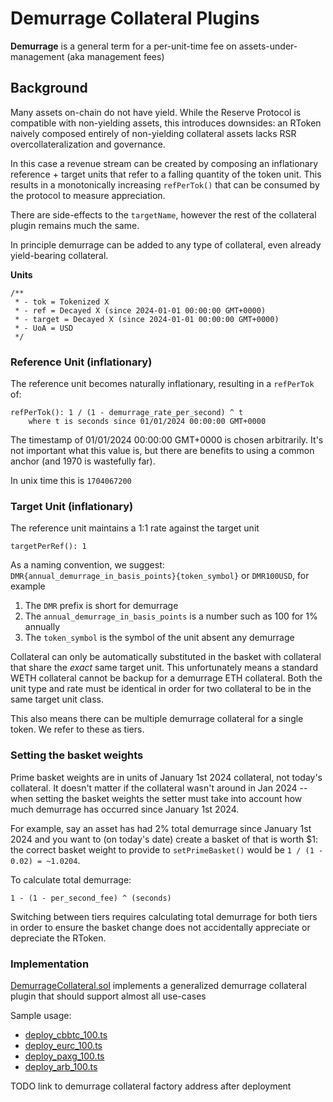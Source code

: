 # Demurrage Collateral Plugins

**Demurrage** is a general term for a per-unit-time fee on assets-under-management (aka management fees)

## Background

Many assets on-chain do not have yield. While the Reserve Protocol is compatible with non-yielding assets, this introduces downsides: an RToken naively composed entirely of non-yielding collateral assets lacks RSR overcollateralization and governance.

In this case a revenue stream can be created by composing an inflationary reference + target units that refer to a falling quantity of the token unit. This results in a monotonically increasing `refPerTok()` that can be consumed by the protocol to measure appreciation.

There are side-effects to the `targetName`, however the rest of the collateral plugin remains much the same.

In principle demurrage can be added to any type of collateral, even already yield-bearing collateral.

**Units**

```solidity
/**
 * - tok = Tokenized X
 * - ref = Decayed X (since 2024-01-01 00:00:00 GMT+0000)
 * - target = Decayed X (since 2024-01-01 00:00:00 GMT+0000)
 * - UoA = USD
 */
```

### Reference Unit (inflationary)

The reference unit becomes naturally inflationary, resulting in a `refPerTok` of:

```
refPerTok(): 1 / (1 - demurrage_rate_per_second) ^ t
    where t is seconds since 01/01/2024 00:00:00 GMT+0000
```

The timestamp of 01/01/2024 00:00:00 GMT+0000 is chosen arbitrarily. It's not important what this value is, but there are benefits to using a common anchor (and 1970 is wastefully far).

In unix time this is `1704067200`

### Target Unit (inflationary)

The reference unit maintains a 1:1 rate against the target unit

```
targetPerRef(): 1
```

As a naming convention, we suggest:
`DMR{annual_demurrage_in_basis_points}{token_symbol}` or `DMR100USD`, for example

1. The `DMR` prefix is short for demurrage
2. The `annual_demurrage_in_basis_points` is a number such as 100 for 1% annually
3. The `token_symbol` is the symbol of the unit absent any demurrage

Collateral can only be automatically substituted in the basket with collateral that share the _exact_ same target unit. This unfortunately means a standard WETH collateral cannot be backup for a demurrage ETH collateral. Both the unit type and rate must be identical in order for two collateral to be in the same target unit class.

This also means there can be multiple demurrage collateral for a single token. We refer to these as tiers.

### Setting the basket weights

Prime basket weights are in units of January 1st 2024 collateral, not today's collateral. It doesn't matter if the collateral wasn't around in Jan 2024 -- when setting the basket weights the setter must take into account how much demurrage has occurred since January 1st 2024.

For example, say an asset has had 2% total demurrage since January 1st 2024 and you want to (on today's date) create a basket of that is worth $1: the correct basket weight to provide to `setPrimeBasket()` would be `1 / (1 - 0.02) = ~1.0204`.

To calculate total demurrage:

```
1 - (1 - per_second_fee) ^ (seconds)
```

Switching between tiers requires calculating total demurrage for both tiers in order to ensure the basket change does not accidentally appreciate or depreciate the RToken.

### Implementation

[DemurrageCollateral.sol](../contracts/plugins/assets/DemurrageCollateral.sol) implements a generalized demurrage collateral plugin that should support almost all use-cases

Sample usage:

- [deploy_cbbtc_100.ts](../scripts/deployment/phase2-assets/collaterals/deploy_cbbtc_100.ts)
- [deploy_eurc_100.ts](../scripts/deployment/phase2-assets/collaterals/deploy_eurc_100.ts)
- [deploy_paxg_100.ts](../scripts/deployment/phase2-assets/collaterals/deploy_paxg_100.ts)
- [deploy_arb_100.ts](../scripts/deployment/phase2-assets/collaterals/deploy_arb_100.ts)

TODO link to demurrage collateral factory address after deployment
